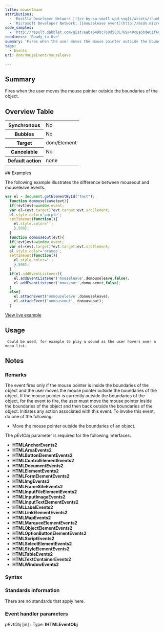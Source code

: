 ```yaml
---
title: mouseleave
attributions:
  - 'Mozilla Developer Network [![cc-by-sa-small-wpd.svg](/assets/thumb/8/8c/cc-by-sa-small-wpd.svg/120px-cc-by-sa-small-wpd.svg.png)](http://creativecommons.org/licenses/by-sa/3.0/us/): [[mouseleave event](https://developer.mozilla.org/en-US/docs/Web/Events/mouseleave) Article]'
  - 'Microsoft Developer Network: [[mouseleave event](http://msdn.microsoft.com/en-us/library/ie/ms536946(v=vs.85).aspx) Article]'
code_samples:
  - 'http://result.dabblet.com/gist/eaba649bc760d5831769/40c8a5bde01f6ac7896353103b65313d550aed40'
readiness: 'Ready to Use'
summary: 'Fires when the user moves the mouse pointer outside the boundaries of the object.'
tags:
  - Events
uri: dom/MouseEvent/mouseleave

---
```

## Summary

Fires when the user moves the mouse pointer outside the boundaries of the object.

## Overview Table

<table class="wikitable">
<tr>
<th>
Synchronous

</th>
<td>
No

</td>
</tr>
<tr>
<th>
Bubbles

</th>
<td>
No

</td>
</tr>
<tr>
<th>
Target

</th>
<td>
dom/Element

</td>
</tr>
<tr>
<th>
Cancelable

</th>
<td>
No

</td>
</tr>
<tr>
<th>
Default action

</th>
<td>
none

</td>
</tr>
</table>
## Examples

The following example illustrates the difference between mouseout and mouseleave events.

``` js
var el = document.getElementById("test");
  function domouseleave(evt){
  if(!evt)evt=window.event;
  var el=(evt.target)?evt.target:evt.srcElement;
  el.style.color='purple';
  setTimeout(function(){
    el.style.color='';
    },500);
  }
  function domouseout(evt){
  if(!evt)evt=window.event;
  var el=(evt.target)?evt.target:evt.srcElement;
  el.style.color='orange';
  setTimeout(function(){
    el.style.color='';
    },500);
  }
  if(el.addEventListener){
    el.addEventListener('mouseleave',domouseleave,false);
    el.addEventListener('mouseout',domouseout,false);
  }
  else{
    el.attachEvent('onmouseleave',domouseleave);
    el.attachEvent('onmouseout', domouseout);
  }
```

[View live example](http://result.dabblet.com/gist/eaba649bc760d5831769/40c8a5bde01f6ac7896353103b65313d550aed40)

## Usage

     Could be used, for example to play a sound as the user hovers over a menu list.

## Notes

### Remarks

The event fires only if the mouse pointer is inside the boundaries of the object and the user moves the mouse pointer outside the boundaries of the object. If the mouse pointer is currently outside the boundaries of the object, for the event to fire, the user must move the mouse pointer inside the boundaries of the object and then back outside the boundaries of the object. Initiates any action associated with this event. To invoke this event, do one of the following:

-   Move the mouse pointer outside the boundaries of an object.

The *pEvtObj* parameter is required for the following interfaces:

-   **HTMLAnchorEvents2**
-   **HTMLAreaEvents2**
-   **HTMLButtonElementEvents2**
-   **HTMLControlElementEvents2**
-   **HTMLDocumentEvents2**
-   **HTMLElementEvents2**
-   **HTMLFormElementEvents2**
-   **HTMLImgEvents2**
-   **HTMLFrameSiteEvents2**
-   **HTMLInputFileElementEvents2**
-   **HTMLInputImageEvents2**
-   **HTMLInputTextElementEvents2**
-   **HTMLLabelEvents2**
-   **HTMLLinkElementEvents2**
-   **HTMLMapEvents2**
-   **HTMLMarqueeElementEvents2**
-   **HTMLObjectElementEvents2**
-   **HTMLOptionButtonElementEvents2**
-   **HTMLScriptEvents2**
-   **HTMLSelectElementEvents2**
-   **HTMLStyleElementEvents2**
-   **HTMLTableEvents2**
-   **HTMLTextContainerEvents2**
-   **HTMLWindowEvents2**

### Syntax

### Standards information

There are no standards that apply here.

### Event handler parameters

*pEvtObj* [in]
:   Type: ****IHTMLEventObj****

